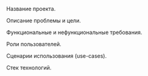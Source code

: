 Название проекта.

Описание проблемы и цели.

Функциональные и нефункциональные требования.

Роли пользователей.

Сценарии использования (use-cases).

Стек технологий.
